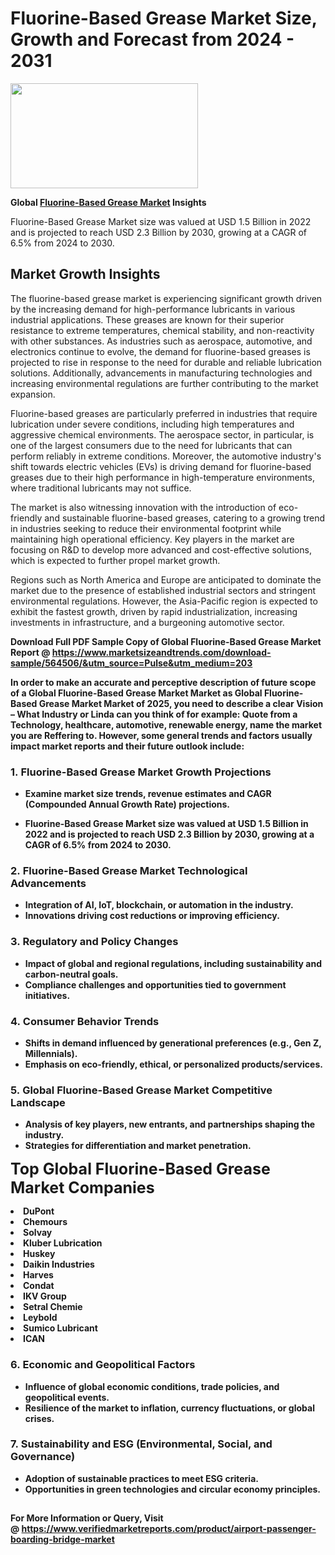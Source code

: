 <H1>Fluorine-Based Grease Market Size, Growth and Forecast from 2024 - 2031</H1><img class="aligncenter size-medium wp-image-584254" src="https://thirdeyenews.in/wp-content/uploads/2024/09/Global-Market-Research-300x168.jpeg" alt="" width="300" height="168" /><p><strong>Global&nbsp;<a href="https://www.marketsizeandtrends.com/download-sample/564506/&amp;utm_source=Pulse&amp;utm_medium=203">Fluorine-Based Grease Market</a> Insights</strong></p><p>Fluorine-Based Grease Market size was valued at USD 1.5 Billion in 2022 and is projected to reach USD 2.3 Billion by 2030, growing at a CAGR of 6.5% from 2024 to 2030.</p><p><h2>Market Growth Insights</h2> <p>The fluorine-based grease market is experiencing significant growth driven by the increasing demand for high-performance lubricants in various industrial applications. These greases are known for their superior resistance to extreme temperatures, chemical stability, and non-reactivity with other substances. As industries such as aerospace, automotive, and electronics continue to evolve, the demand for fluorine-based greases is projected to rise in response to the need for durable and reliable lubrication solutions. Additionally, advancements in manufacturing technologies and increasing environmental regulations are further contributing to the market expansion.</p> <p><strong></strong></p> <p>Fluorine-based greases are particularly preferred in industries that require lubrication under severe conditions, including high temperatures and aggressive chemical environments. The aerospace sector, in particular, is one of the largest consumers due to the need for lubricants that can perform reliably in extreme conditions. Moreover, the automotive industry's shift towards electric vehicles (EVs) is driving demand for fluorine-based greases due to their high performance in high-temperature environments, where traditional lubricants may not suffice.</p> <p>The market is also witnessing innovation with the introduction of eco-friendly and sustainable fluorine-based greases, catering to a growing trend in industries seeking to reduce their environmental footprint while maintaining high operational efficiency. Key players in the market are focusing on R&D to develop more advanced and cost-effective solutions, which is expected to further propel market growth.</p> <p>Regions such as North America and Europe are anticipated to dominate the market due to the presence of established industrial sectors and stringent environmental regulations. However, the Asia-Pacific region is expected to exhibit the fastest growth, driven by rapid industrialization, increasing investments in infrastructure, and a burgeoning automotive sector.</p> <p><strong></p><p><span class=""><strong>Download Full PDF Sample Copy of Global Fluorine-Based Grease Market Report</strong> @ <a href="https://www.marketsizeandtrends.com/download-sample/564506/&amp;utm_source=Pulse&amp;utm_medium=203" target="_blank">https://www.marketsizeandtrends.com/download-sample/564506/&amp;utm_source=Pulse&amp;utm_medium=203</a></span></p><p>In order to make an accurate and perceptive description of future scope of a Global&nbsp;Fluorine-Based Grease Market Market as Global&nbsp;Fluorine-Based Grease Market Market of 2025, you need to describe a clear Vision &ndash; What Industry or Linda can you think of for example: Quote from a Technology, healthcare, automotive, renewable energy, name the market you are Reffering to. However, some general trends and factors usually impact market reports and their future outlook include:</p><h3>1.&nbsp;<strong>Fluorine-Based Grease Market Growth Projections</strong></h3><ul><li>Examine market size trends, revenue estimates and CAGR (Compounded Annual Growth Rate) projections.</li><li><p>Fluorine-Based Grease Market size was valued at USD 1.5 Billion in 2022 and is projected to reach USD 2.3 Billion by 2030, growing at a CAGR of 6.5% from 2024 to 2030.</p></li></ul><h3>2.&nbsp;<strong>Fluorine-Based Grease Market Technological Advancements</strong></h3><ul><li>Integration of AI, IoT, blockchain, or automation in the industry.</li><li>Innovations driving cost reductions or improving efficiency.</li></ul><h3>3.&nbsp;<strong>Regulatory and Policy Changes</strong></h3><ul><li>Impact of global and regional regulations, including sustainability and carbon-neutral goals.</li><li>Compliance challenges and opportunities tied to government initiatives.</li></ul><h3>4.&nbsp;<strong>Consumer Behavior Trends</strong></h3><ul><li>Shifts in demand influenced by generational preferences (e.g., Gen Z, Millennials).</li><li>Emphasis on eco-friendly, ethical, or personalized products/services.</li></ul><h3>5.&nbsp;<strong>Global Fluorine-Based Grease Market Competitive Landscape</strong></h3><ul><li>Analysis of key players, new entrants, and partnerships shaping the industry.</li><li>Strategies for differentiation and market penetration.</li></ul><p data-pm-slice="1 1 []"><span style="color: inherit; font-family: inherit; font-size: 25px;">Top Global Fluorine-Based Grease Market Companies</span></p><div class="" data-test-id=""><p><li>DuPont</li><li> Chemours</li><li> Solvay</li><li> Kluber Lubrication</li><li> Huskey</li><li> Daikin Industries</li><li> Harves</li><li> Condat</li><li> IKV Group</li><li> Setral Chemie</li><li> Leybold</li><li> Sumico Lubricant</li><li> ICAN</li></p></div><h3>6.&nbsp;<strong>Economic and Geopolitical Factors</strong></h3><ul><li>Influence of global economic conditions, trade policies, and geopolitical events.</li><li>Resilience of the market to inflation, currency fluctuations, or global crises.</li></ul><h3>7.&nbsp;<strong>Sustainability and ESG (Environmental, Social, and Governance)</strong></h3><ul><li>Adoption of sustainable practices to meet ESG criteria.</li><li>Opportunities in green technologies and circular economy principles.</li></ul><h2><strong style="font-size: 14px;">For More Information or Query, Visit @&nbsp;</strong><a style="background-color: #ffffff; font-size: 14px;" href="https://www.marketsizeandtrends.com/report/fluorine-based-grease-market/" target="_blank">https://www.verifiedmarketreports.com/product/airport-passenger-boarding-bridge-market</a></h2>
